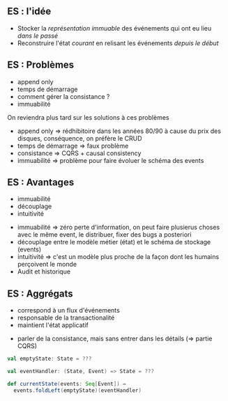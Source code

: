 ## ES : l'idée

* Stocker la *représentation immuable* <!-- .element: class="fragment highlight-green" data-fragment-index="1" --> des événements qui ont eu lieu *dans le passé*<!-- .element: class="fragment highlight-green" data-fragment-index="2" -->
* Reconstruire l'état *courant*<!-- .element: class="fragment highlight-blue" data-fragment-index="3" --> en relisant les événements *depuis le début*<!-- .element: class="fragment highlight-red" data-fragment-index="4" -->




## ES : Problèmes

* append only
* temps de démarrage
* comment gérer la consistance ?
* immuabilité 

<aside class="notes">
    On reviendra plus tard sur les solutions à ces problèmes
    <ul>
        <li>append only => rédhibitoire dans les années 80/90 à cause du prix des disques, conséquence, on préfère le CRUD</li>
        <li>temps de démarrage => faux problème</li>
        <li>consistance => CQRS + causal consistency</li>
        <li>immuabilité => problème pour faire évoluer le schéma des events</li>
    </ul>
</aside>




## ES : Avantages

* immuabilité
* découplage
* intuitivité

<aside class="notes">
    <ul>
        <li>immuabilité => zéro perte d'information, on peut faire plusierus choses avec le même event, le distribuer, fixer des bugs a posteriori</li>
        <li>découplage entre le modèle métier (état) et le schéma de stockage (events)</li>
        <li>intuitivité => c'est un modèle plus proche de la façon dont les humains perçoivent le monde</li>
        <li>Audit et historique </li>
    </ul>
</aside>



## ES : Aggrégats

* correspond à un flux d'événements
* responsable de la transactionalité
* maintient l'état applicatif

<aside class="notes">
    <ul>
        <li>parler de la consistance, mais sans entrer dans les détails (=> partie CQRS)</li>
    </ul>
</aside>



```scala
val emptyState: State = ???

val eventHandler: (State, Event) => State = ???

def currentState(events: Seq[Event]) =
  events.foldLeft(emptyState)(eventHandler)
```